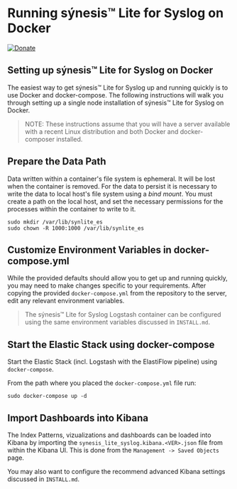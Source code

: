 # Running sýnesis&trade; Lite for Syslog on Docker

[![Donate](https://img.shields.io/badge/Donate-PayPal-green.svg)](https://www.paypal.me/robcowart)

## Setting up sýnesis&trade; Lite for Syslog on Docker

The easiest way to get sýnesis&trade; Lite for Syslog up and running quickly is to use Docker and docker-compose. The following instructions will walk you through setting up a single node installation of sýnesis&trade; Lite for Syslog on Docker.

> NOTE: These instructions assume that you will have a server available with a recent Linux distribution and both Docker and docker-composer installed.

## Prepare the Data Path

Data written within a container's file system is ephemeral. It will be lost when the container is removed. For the data to persist it is necessary to write the data to local host's file system using a _bind mount_. You must create a path on the local host, and set the necessary permissions for the processes within the container to write to it.

```
sudo mkdir /var/lib/synlite_es
sudo chown -R 1000:1000 /var/lib/synlite_es
```

## Customize Environment Variables in docker-compose.yml

While the provided defaults should allow you to get up and running quickly, you may need to make changes specific to your requirements. After copying the provided `docker-compose.yml` from the repository to the server, edit any relevant environment variables.

> The sýnesis&trade; Lite for Syslog Logstash container can be configured using the same environment variables discussed in `INSTALL.md`.

## Start the Elastic Stack using docker-compose

Start the Elastic Stack (incl. Logstash with the ElastiFlow pipeline) using `docker-compose`.

From the path where you placed the `docker-compose.yml` file run:

```
sudo docker-compose up -d
```

## Import Dashboards into Kibana

The Index Patterns, vizualizations and dashboards can be loaded into Kibana by importing the `synesis_lite_syslog.kibana.<VER>.json` file from within the Kibana UI. This is done from the `Management -> Saved Objects` page.

You may also want to configure the recommend advanced Kibana settings discussed in `INSTALL.md`.
